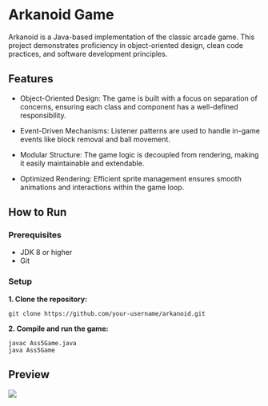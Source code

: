 # Arkanoid Game
Arkanoid is a Java-based implementation of the classic arcade game. This project demonstrates proficiency in object-oriented design, clean code practices, and software development principles.

## Features
- Object-Oriented Design: The game is built with a focus on separation of concerns, ensuring each class and component has a well-defined responsibility.
  
- Event-Driven Mechanisms: Listener patterns are used to handle in-game events like block removal and ball movement.
  
- Modular Structure: The game logic is decoupled from rendering, making it easily maintainable and extendable.

- Optimized Rendering: Efficient sprite management ensures smooth animations and interactions within the game loop.

## How to Run
### Prerequisites
* JDK 8 or higher
* Git

### Setup
**1. Clone the repository:**
```
git clone https://github.com/your-username/arkanoid.git
```

**2. Compile and run the game:**
```
javac Ass5Game.java
java Ass5Game
```

## Preview
![](https://github.com/nikgrbn/arkanoid/blob/master/arkanoid.gif)
